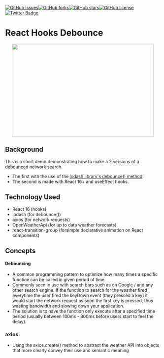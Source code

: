 [![GitHub issues](https://img.shields.io/github/issues/ethanny2/react-debounce)](https://github.com/ethanny2/react-debounce/issues)[![GitHub forks](https://img.shields.io/github/forks/ethanny2/react-debounce)](https://github.com/ethanny2/react-debounce/network)[![GitHub stars](https://img.shields.io/github/stars/ethanny2/react-debounce)](https://github.com/ethanny2/react-debounce/stargazers)[![GitHub license](https://img.shields.io/github/license/ethanny2/react-debounce)](https://github.com/ethanny2/react-debounce)[![Twitter Badge](https://img.shields.io/badge/chat-twitter-blue.svg)](https://twitter.com/ArrayLikeObj)


# React Hooks Debounce

<p align="center">
  <img width="460" height="300" src="https://media1.giphy.com/media/emDkdpzsX4lFSPdj6L/giphy.gif">
</p>


## Background

This is a short demo demonstrating how to make a  2 versions of a debounced network search. 
- The first with the use of the [lodash library's debounce() method](https://lodash.com/docs/4.17.15#debounce) 
- The second is made with React 16+ and useEffect hooks.


## Technology Used

- React 16 (hooks)
- lodash (for debounce())
- axios (for network requests)
- OpenWeatherApi (for up to data weather forecasts)
- react-transition-group (forsimple declarative animation on React components)


## Concepts 

#### Debouncing
- A common programming pattern to optimize how many times a specific function can be
called in given period of time. 
- Commonly seen in use with search bars such as on Google / and any other search engine. If the function to search for the weather fired everytime the user fired the keyDown event (they pressed a key) it would start the network request as soon the first key is pressed, thus wasting bandwidth and slowing down your application.
- The solution is to have the function only execute after a specified time period (usually between 100ms - 800ms before users start to feel the delay).


### axios
- Using the axios.create() method to abstract the weather API into objects that more clearly convey their use and semantic meaning
